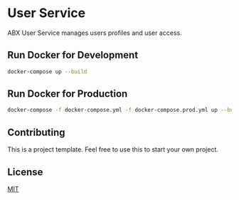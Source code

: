 # User Service

ABX User Service manages users profiles and user access.

## Run Docker for Development

```bash
docker-compose up --build
```

## Run Docker for Production
```bash
docker-compose -f docker-compose.yml -f docker-compose.prod.yml up --build -d
```



## Contributing

This is a project template. 
Feel free to use this to start your own project.

## License

[MIT](https://choosealicense.com/licenses/mit/)